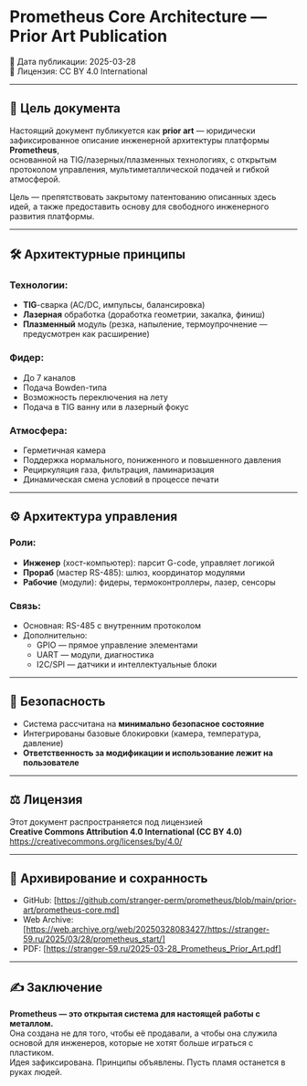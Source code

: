 # Prometheus Core Architecture — Prior Art Publication

📅 Дата публикации: 2025-03-28  
🔖 Лицензия: CC BY 4.0 International  

---

## 📌 Цель документа

Настоящий документ публикуется как **prior art** — юридически зафиксированное описание инженерной архитектуры платформы **Prometheus**,  
основанной на TIG/лазерных/плазменных технологиях, с открытым протоколом управления, мультиметаллической подачей и гибкой атмосферой.

Цель — препятствовать закрытому патентованию описанных здесь идей, а также предоставить основу для свободного инженерного развития платформы.

---

## 🛠 Архитектурные принципы

### Технологии:
- **TIG**-сварка (AC/DC, импульсы, балансировка)
- **Лазерная** обработка (доработка геометрии, закалка, финиш)
- **Плазменный** модуль (резка, напыление, термоупрочнение — предусмотрен как расширение)

### Фидер:
- До 7 каналов
- Подача Bowden-типа
- Возможность переключения на лету
- Подача в TIG ванну или в лазерный фокус

### Атмосфера:
- Герметичная камера
- Поддержка нормального, пониженного и повышенного давления
- Рециркуляция газа, фильтрация, ламинаризация
- Динамическая смена условий в процессе печати

---

## ⚙️ Архитектура управления

### Роли:
- **Инженер** (хост-компьютер): парсит G-code, управляет логикой
- **Прораб** (мастер RS-485): шлюз, координатор модулями
- **Рабочие** (модули): фидеры, термоконтроллеры, лазер, сенсоры

### Связь:
- Основная: RS-485 с внутренним протоколом
- Дополнительно:
  - GPIO — прямое управление элементами
  - UART — модули, диагностика
  - I2C/SPI — датчики и интеллектуальные блоки

---

## 🔐 Безопасность

- Система рассчитана на **минимально безопасное состояние**
- Интегрированы базовые блокировки (камера, температура, давление)
- **Ответственность за модификации и использование лежит на пользователе**

---

## ⚖️ Лицензия

Этот документ распространяется под лицензией  
**Creative Commons Attribution 4.0 International (CC BY 4.0)**  
https://creativecommons.org/licenses/by/4.0/

---

## 🧷 Архивирование и сохранность

- GitHub: [https://github.com/stranger-perm/prometheus/blob/main/prior-art/prometheus-core.md]
- Web Archive: [https://web.archive.org/web/20250328083427/https://stranger-59.ru/2025/03/28/prometheus_start/]
- PDF: [https://stranger-59.ru/2025-03-28_Prometheus_Prior_Art.pdf]
---

## ✍️ Заключение

**Prometheus — это открытая система для настоящей работы с металлом.**  
Она создана не для того, чтобы её продавали, а чтобы она служила основой для инженеров, которые не хотят больше играться с пластиком.  
Идея зафиксирована. Принципы объявлены. Пусть пламя останется в руках людей.

